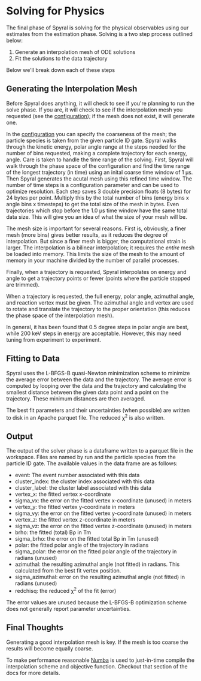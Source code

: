 # Solving for Physics

The final phase of Spyral is solving for the physical observables using our estimates from the estimation phase. Solving is a two step process outlined below:

1. Generate an interpolation mesh of ODE solutions
2. Fit the solutions to the data trajectory

Below we'll break down each of these steps

## Generating the Interpolation Mesh

Before Spyral does anything, it will check to see if you're planning to run the solve phase. If you are, it will check to see if the interpolation mesh you requested (see the [configuration](../config/solver.md)); if the mesh does not exist, it will generate one.

In the [configuration](../config/solver.md) you can specify the coarseness of the mesh; the particle species is taken from the given particle ID gate. Spyral walks through the kinetic energy, polar angle range at the steps needed for the number of bins requested, making a complete trajectory for each energy, angle. Care is taken to handle the time range of the solving. First, Spyral will walk through the phase space of the configuration and find the time range of the longest trajectory (in time) using an inital coarse time window of 1 &mu;s. Then Spyral generates the acutal mesh using this refined time window. The number of time steps is a configuration parameter and can be used to optimize resolution. Each step saves 3 double precision floats (8 bytes) for 24 bytes per point. Multiply this by the total number of bins (energy bins x angle bins x timesteps) to get the total size of the mesh in bytes. Even trajectories which stop before the 1.0 &mu;s time window have the same total data size. This will give you an idea of what the size of your mesh will be.

The mesh size is important for several reasons. First is, obviously, a finer mesh (more bins) gives better results, as it reduces the degree of interpolation. But since a finer mesh is bigger, the computational strain is larger. The interpolation is a bilinear interpolation; it requires the *entire* mesh be loaded into memory. This limits the size of the mesh to the amount of memory in your machine divided by the number of parallel processes.

Finally, when a trajectory is requested, Spyral interpolates on energy and angle to get a trajectory points or fewer (points where the particle stopped are trimmed).

When a trajectory is requested, the full energy, polar angle, azimuthal angle, and reaction vertex must be given. The azimuthal angle and vertex are used to rotate and translate the trajectory to the proper orientation (this reduces the phase space of the interpolation mesh).

In general, it has been found that 0.5 degree steps in polar angle are best, while 200 keV steps in energy are acceptable. However, this may need tuning from experiment to experiment.

## Fitting to Data

Spyral uses the L-BFGS-B quasi-Newton minimization scheme to minimize the average error between the data and the trajectory. The average error is computed by looping over the data and the trajectory and calculating the smallest distance between the given data point and a point on the trajectory. These minimum distances are then averaged.

The best fit parameters and their uncertainties (when possible) are written to disk in an Apache parquet file. The reduced &chi;<sup>2</sup> is also written.

## Output

The output of the solver phase is a dataframe written to a parquet file in the workspace. Files are named by run and the particle species from the particle ID gate. The available values in the data frame are as follows:

- event: The event number associated with this data
- cluster_index: the cluster index associated with this data
- cluster_label: the cluster label associated with this data
- vertex_x: the fitted vertex x-coordinate
- sigma_vx: the error on the fitted vertex x-coordinate (unused) in meters
- vertex_y: the fitted vertex y-coordinate in meters
- sigma_vy: the error on the fitted vertex y-coordinate (unused) in meters
- vertex_z: the fitted vertex z-coordinate in meters
- sigma_vz: the error on the fitted vertex z-coordinate (unused) in meters
- brho: the fitted (total) B&rho; in Tm
- sigma_brho: the error on the fitted total B&rho; in Tm (unused)
- polar: the fitted polar angle of the trajectory in radians
- sigma_polar: the error on the fitted polar angle of the trajectory in radians (unused)
- azimuthal: the resulting azimuthal angle (not fitted) in radians. This calculated from the best fit vertex position.
- sigma_azimuthal: error on the resulting azimuthal angle (not fitted) in radians (unused)
- redchisq: the reduced &chi;<sup>2</sup> of the fit (error)

The error values are unused because the L-BFGS-B optimization scheme does not generally report parameter uncertainties.

## Final Thoughts

Generating a good interpolation mesh is key. If the mesh is too coarse the results will become equally coarse.

To make performance reasonable [Numba](../numba.md) is used to just-in-time compile the interpolation scheme and objective function. Checkout that section of the docs for more details.
